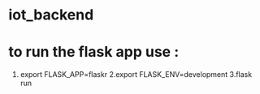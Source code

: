# iot_backend
# to run the flask app use : 
1. export FLASK_APP=flaskr
2.export FLASK_ENV=development
3.flask run

